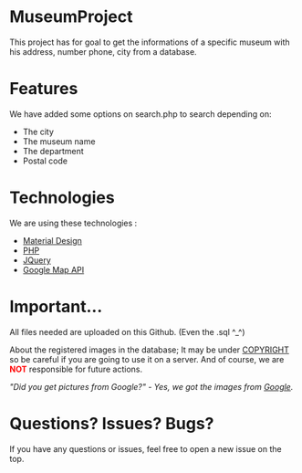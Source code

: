 # MuseumProject

This project has for goal to get the informations of a specific museum with his address, number phone, city from a database.

<h1>Features</h1>
We have added some options on search.php to search depending on:
<ul>
  <li>The city</li>
  <li>The museum name</li>
  <li>The department</li>
  <li>Postal code</li>
</ul>

<h1>Technologies</h1>
We are using these technologies :
<ul>
  <li><a href="http://materializecss.com/">Material Design</a></li>
  <li><a href="http://php.net">PHP</a></li>
  <li><a href="https://jquery.com/">JQuery</a></li>
  <li><a href="https://developers.google.com/maps/?hl=fr">Google Map API</a></li>
</ul>

<h1>Important...</h1>

All files needed are uploaded on this Github. (Even the .sql ^_^)

About the registered images in the database; It may be under <a href="https://en.wikipedia.org/wiki/Copyright">COPYRIGHT</a> so be careful if you are going to use it on a server. And of course, we are <span style="color:#ff0000; font-weight: bold;">NOT</span> responsible for future actions.

<em>"Did you get pictures from Google?" - Yes, we got the images from <a href="http://google.com">Google</a>.</em>

<h1>Questions? Issues? Bugs?</h1>

If you have any questions or issues, feel free to open a new issue on the top.
